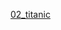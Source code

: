 [02_titanic](https://colab.research.google.com/drive/1nDPKO8S0U9Qrfy0Eu-JQcxBuhGpRjWaI?usp=sharing)
